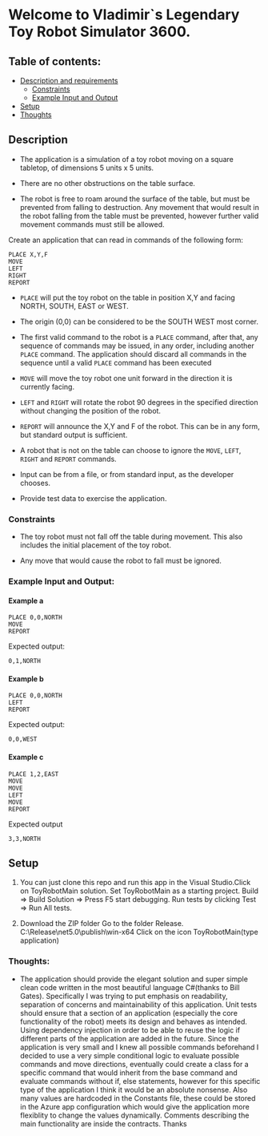 # Welcome to Vladimir`s Legendary Toy Robot Simulator 3600.



## Table of contents:

* [Description and requirements](./README.md#description)
  * [Constraints](./README.md#constraints)
  * [Example Input and Output](./README.md#example-input-and-output)
* [Setup](./README.md#setup)
* [Thoughts](./README.md#thoughts)

## Description

* The application is a simulation of a toy robot moving on a square tabletop, of dimensions 5 units x 5 units.

* There are no other obstructions on the table surface.

* The robot is free to roam around the surface of the table, but must be prevented from falling to destruction. Any movement that would result in the robot falling from the table must be prevented, however further valid movement commands must still be allowed.

Create an application that can read in commands of the following form:
```
PLACE X,Y,F
MOVE
LEFT
RIGHT
REPORT
```

* `PLACE` will put the toy robot on the table in position X,Y and facing NORTH, SOUTH, EAST or WEST.

* The origin (0,0) can be considered to be the SOUTH WEST most corner.

* The first valid command to the robot is a `PLACE` command, after that, any sequence of commands may be issued, in any order, including another `PLACE` command. The application should discard all commands in the sequence until a valid `PLACE` command has been executed

* `MOVE` will move the toy robot one unit forward in the direction it is currently facing.

* `LEFT` and `RIGHT` will rotate the robot 90 degrees in the specified direction without changing the position of the robot.

* `REPORT` will announce the X,Y and F of the robot. This can be in any form, but standard output is sufficient.

* A robot that is not on the table can choose to ignore the `MOVE`, `LEFT`, `RIGHT` and `REPORT` commands.

* Input can be from a file, or from standard input, as the developer chooses.

* Provide test data to exercise the application.

### Constraints

* The toy robot must not fall off the table during movement. This also includes the initial placement of the toy robot.

* Any move that would cause the robot to fall must be ignored.

### Example Input and Output:

#### Example a

    PLACE 0,0,NORTH
    MOVE
    REPORT

Expected output:

    0,1,NORTH

#### Example b

    PLACE 0,0,NORTH
    LEFT
    REPORT

Expected output:

    0,0,WEST

#### Example c

    PLACE 1,2,EAST
    MOVE
    MOVE
    LEFT
    MOVE
    REPORT

Expected output

    3,3,NORTH
    
## Setup

1. You can just clone this repo and run this app in the Visual Studio.Click on ToyRobotMain solution.  Set ToyRobotMain as a starting project. Build => Build Solution => Press F5 start debugging. Run tests by clicking Test => Run All tests.

2. Download the ZIP folder Go to the folder Release. C:\Release\net5.0\publish\win-x64  Click on the icon ToyRobotMain(type application)


### Thoughts:

* The application should provide the elegant solution and super simple clean code written in the most beautiful language C#(thanks to Bill Gates). Specifically I was trying to put emphasis on readability, separation of concerns and maintainability of this application. 
Unit tests should ensure that a section of an application (especially the core functionality of the robot) meets its design and behaves as intended. Using dependency injection in order to be able to reuse the logic if different parts of the application are added in the future. Since the application 
is very small and I knew all possible commands beforehand I decided to use a very simple conditional logic to evaluate possible commands and move directions, eventually could create a class for a specific command that would inherit from the base command and evaluate commands without if, 
else statements, however for this specific type of the application I think it would be an absolute nonsense. Also many values are hardcoded in the Constants file, these could be stored in the Azure app configuration which would give the application more flexiblity to change the values dynamically. 
Comments describing the main functionality are inside the contracts. Thanks
